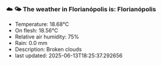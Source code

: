 ### ☁️ 🌤️  The weather in Florianópolis is: Florianópolis

- Temperature: 18.68°C
- On flesh: 18.56°C
- Relative air humidity: 75%
- Rain: 0.0 mm
- Description: Broken clouds
- last updated: 2025-06-13T18:25:37.292656
